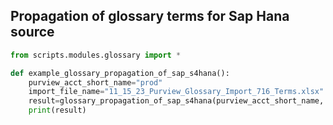 
## Propagation of glossary terms for Sap Hana source 

```python
from scripts.modules.glossary import *

def example_glossary_propagation_of_sap_s4hana():
    purview_acct_short_name="prod"
    import_file_name="11_15_23_Purview_Glossary_Import_716_Terms.xlsx"
    result=glossary_propagation_of_sap_s4hana(purview_acct_short_name, import_file_name)
    print(result)

```
<br />